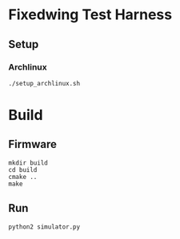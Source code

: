 # Fixedwing Test Harness

## Setup
### Archlinux
```
./setup_archlinux.sh
```

# Build
## Firmware
```
mkdir build
cd build
cmake ..
make
```

## Run
```
python2 simulator.py
```


